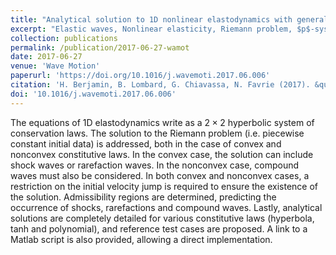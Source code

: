 ```yaml
---
title: "Analytical solution to 1D nonlinear elastodynamics with general constitutive laws"
excerpt: "Elastic waves, Nonlinear elasticity, Riemann problem, $p$-system"
collection: publications
permalink: /publication/2017-06-27-wamot
date: 2017-06-27
venue: 'Wave Motion'
paperurl: 'https://doi.org/10.1016/j.wavemoti.2017.06.006'
citation: 'H. Berjamin, B. Lombard, G. Chiavassa, N. Favrie (2017). &quot;Analytical solution to 1D nonlinear elastodynamics with general constitutive laws&quot;, <i>Wave Motion</i> 74, 35-55.'
doi: '10.1016/j.wavemoti.2017.06.006'
---
```


The equations of 1D elastodynamics write as a $2\times 2$ hyperbolic system of conservation laws. The solution to the Riemann problem (i.e. piecewise constant initial data) is addressed, both in the case of convex and nonconvex constitutive laws. In the convex case, the solution can include shock waves or rarefaction waves. In the nonconvex case, compound waves must also be considered. In both convex and nonconvex cases, a restriction on the initial velocity jump is required to ensure the existence of the solution. Admissibility regions are determined, predicting the occurrence of shocks, rarefactions and compound waves. Lastly, analytical solutions are completely detailed for various constitutive laws (hyperbola, tanh and polynomial), and reference test cases are proposed. A link to a Matlab script is also provided, allowing a direct implementation.